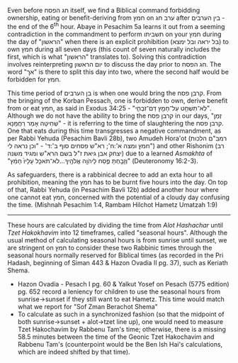 Even before חג הפסח itself, we find a Biblical command forbidding ownership, eating or benefit-deriving from חמץ on ערב חג after בין הערבים - the end of the 6<sup>th</sup> hour. Abaye in Pesachim 5a learns it out from a seeming contradiction in the commandment to perform תשביתו on your חמץ during the day of "הראשון" when there is an explicit prohibition (בל יראה ובל ימצא) to own חמץ during all seven days (this count of seven naturally includes the first, which is what "הראשון" translates to). Solving this contradiction involves reinterpreting יום הראשון to discuss the day prior to חג הפסח. The word "אך" is there to split this day into two, where the second half would be forbidden for חמץ.

This time period of בן הערבים is when one would bring the קרבן פסח. From the bringing of the Korban Pessach, one is forbidden to own, derive benefit from or eat חמץ, as said in Exodus 34:25 - "לֹֽא־תִשְׁחַ֥ט עַל־חָמֵ֖ץ דַּם־זִבְחִ֑י". Although we do not have the ability to bring the קרבן פסח in our days, "זְמַן שְׁחִיטָה אָמַר רַחֲמָנָא" - it is referring to the time of slaughtering the קרבן פסח. One that eats during this time transgresses a negative commandment, as per Rabbi Yehuda (Pesachim Bavli 28b), two Amudeh Hora'ot (רמב"ם הלכות חמץ ומצה א':ח'; רא"ש פסחים סוף ב':ד' - "וכן נראה לי") and other Rishonim (רב יצחק אבן גיאת ז"ל בשם הרא"ש ומגיד משנה) due to a learned *Asmakhta* of "וְזָבַ֥חְתָּ פֶּ֛סַח לַיהֹוָ֥ה אֱלֹהֶ֖יךָ...לֹא־תֹאכַ֤ל עָלָיו֙ חָמֵ֔ץ" (Deuteronomy 16:2-3).

As safeguarders, there is a rabbinical decree to add an exta hour to all prohibition, meaning the חמץ has to be burnt five hours into the day. On top of that, Rabbi Yehuda (in Pesachim Bavli 12b) added another hour where one cannot eat חמץ, concerned with the potential of a cloudy day confusing the time. (Mishnah Pesachim 1:4, Rambam Hilchot Hametz Umatzah 1:9)

---

These hours are calculated by dividing the time from *Alot Hashachar* until *Tzet Hakokhavim* into 12 timeframes, called "seasonal hours". Although the usual method of calculating seasonal hours is from sunrise until sunset, we are stringent on חמץ to consider these two Rabbinic times through the seasonal hours normally reserved for Biblical times (as recorded in the Pri Hadash, beginning of Siman 443 & Hazon Ovadia II pg. 37), such as Keriath Shema.
- Hazon Ovadia - Pesach I pg. 60 & Yalkut Yosef on Pesach (5775 edition) pg. 652 record a leniency for children to use the seasonal hours from sunrise->sunset if they still want to eat Hametz. This time would match what we report for "Sof Zman Berachot Shema"
- To calculate as such in a synchronized fashion (so that the midpoint of both sunrise->sunset + alot->tzet line up), one would need to measure Tzet Hakochavim by Rabbenu Tam's time; otherwise, there is a missing 58.5 minutes between the time of the Geonic Tzet Hakochavim and Rabbenu Tam's (counterpoint would be the Ben Ish Hai's calculations, which are indeed shifted by that time).